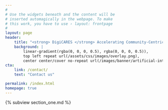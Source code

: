 ```yaml
---
#
# Use the widgets beneath and the content will be
# inserted automagically in the webpage. To make
# this work, you have to use › layout: frontpage
#
layout: page
header:
    title: "<strong> DigiCARES </strong> Accelerating Community-Centric Energy Transformation through AI-driven Digital Twinning "
    background: |
        linear-gradient(rgba(0, 0, 0, 0.5), rgba(0, 0, 0, 0.5)),
        top left repeat url(/assets/css/images/overlay.png),
        center center/cover no-repeat url(/images/banner/artificial-intelligence-3706562.jpg)
cta:
    link: /contact/
    text: "Contact us"

permalink: /index.html
homepage: true
---
```


{% subview section_one.md %}


